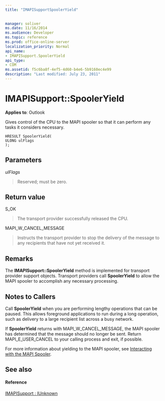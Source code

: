 ```yaml
---
title: "IMAPISupportSpoolerYield"
 
 
manager: soliver
ms.date: 11/16/2014
ms.audience: Developer
ms.topic: reference
ms.prod: office-online-server
localization_priority: Normal
api_name:
- IMAPISupport.SpoolerYield
api_type:
- COM
ms.assetid: f5c6ba8f-4ef5-4d60-b4e6-5b9160ec4e99
description: "Last modified: July 23, 2011"
---
```


# IMAPISupport::SpoolerYield

  
  
**Applies to**: Outlook 
  
Gives control of the CPU to the MAPI spooler so that it can perform any tasks it considers necessary.
  
```
HRESULT SpoolerYield(
ULONG ulFlags
);
```

## Parameters

 _ulFlags_
  
> Reserved; must be zero.
    
## Return value

S_OK 
  
> The transport provider successfully released the CPU.
    
MAPI_W_CANCEL_MESSAGE 
  
> Instructs the transport provider to stop the delivery of the message to any recipients that have not yet received it.
    
## Remarks

The **IMAPISupport::SpoolerYield** method is implemented for transport provider support objects. Transport providers call **SpoolerYield** to allow the MAPI spooler to accomplish any necessary processing. 
  
## Notes to Callers

Call **SpoolerYield** when you are performing lengthy operations that can be paused. This allows foreground applications to run during a long operation, such as delivery to a large recipient list across a busy network. 
  
If **SpoolerYield** returns with MAPI_W_CANCEL_MESSAGE, the MAPI spooler has determined that the message should no longer be sent. Return MAPI_E_USER_CANCEL to your calling process and exit, if possible. 
  
For more information about yielding to the MAPI spooler, see [Interacting with the MAPI Spooler](interacting-with-the-mapi-spooler.md).
  
## See also

#### Reference

[IMAPISupport : IUnknown](imapisupportiunknown.md)

